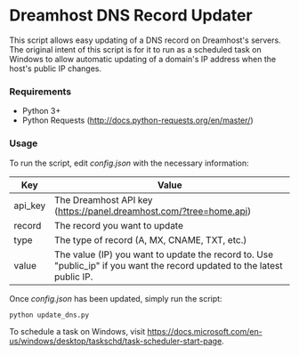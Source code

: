 # Dreamhost DNS Record Updater

This script allows easy updating of a DNS record on Dreamhost's servers. The original intent of this script is for it to run as a scheduled task on Windows to allow automatic updating of a domain's IP address when the host's public IP changes.

### Requirements

 - Python 3+
 - Python Requests (http://docs.python-requests.org/en/master/)

### Usage
To run the script, edit *config.json* with the necessary information:

| Key | Value |
| ------ | ------ |
| api_key | The Dreamhost API key (https://panel.dreamhost.com/?tree=home.api) |
| record | The record you want to update |
| type | The type of record (A, MX, CNAME, TXT, etc.) |
| value | The value (IP) you want to update the record to. Use "public_ip" if you want the record updated to the latest public IP.|

Once *config.json* has been updated, simply run the script:

```sh
python update_dns.py
```

To schedule a task on Windows, visit https://docs.microsoft.com/en-us/windows/desktop/taskschd/task-scheduler-start-page.